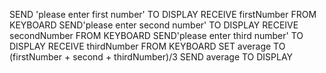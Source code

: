 SEND 'please enter first number' TO DISPLAY
RECEIVE firstNumber FROM KEYBOARD
SEND'please enter second number' TO DISPLAY
RECEIVE secondNumber FROM KEYBOARD 
SEND'please enter third number' TO DISPLAY
RECEIVE thirdNumber FROM KEYBOARD
SET average TO (firstNumber + second + thirdNumber)/3 
SEND average TO DISPLAY
